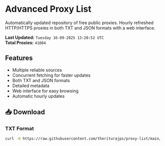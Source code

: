 # Advanced Proxy List

Automatically updated repository of free public proxies. Hourly refreshed HTTP/HTTPS proxies in both TXT and JSON formats with a web interface.

**Last Updated:** `Tuesday 16-09-2025 13:20:52 UTC`  
**Total Proxies:** `41004`

## Features
- Multiple reliable sources
- Concurrent fetching for faster updates
- Both TXT and JSON formats
- Detailed metadata
- Web interface for easy browsing
- Automatic hourly updates

## 📥 Download

### TXT Format
```bash
curl -O https://raw.githubusercontent.com/theriturajps/proxy-list/main/proxies.txt